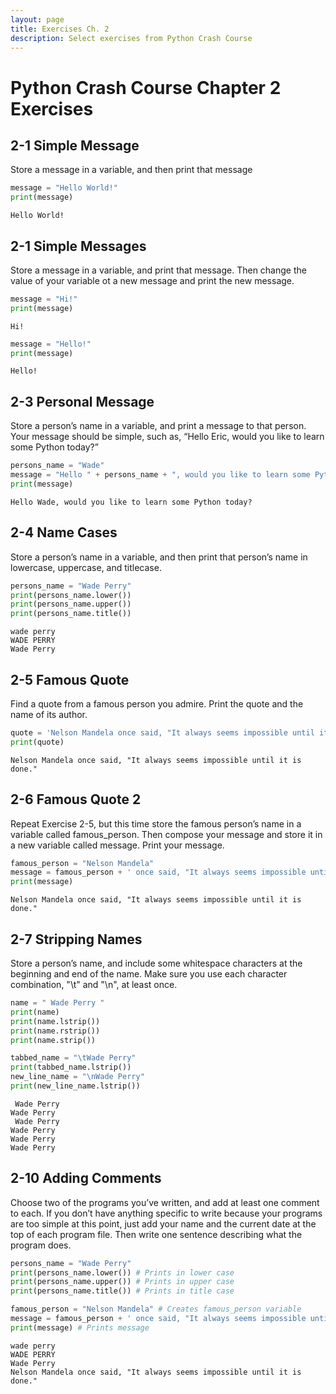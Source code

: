 ```yaml
---
layout: page
title: Exercises Ch. 2
description: Select exercises from Python Crash Course
---
```




# Python Crash Course Chapter 2 Exercises
## 2-1 Simple Message
Store a message in a variable, and then print that message


```python
message = "Hello World!"
print(message)
```

    Hello World!


## 2-1 Simple Messages
Store a message in a variable, and print that message. Then change the value of your variable ot a new message and print the new message.


```python
message = "Hi!"
print(message)
```

    Hi!



```python
message = "Hello!"
print(message)
```

    Hello!


## 2-3 Personal Message
Store a person’s name in a variable, and print a message to that person. Your message should be simple, such as, “Hello Eric, would you like to learn some Python today?”


```python
persons_name = "Wade"
message = "Hello " + persons_name + ", would you like to learn some Python today?"
print(message)
```

    Hello Wade, would you like to learn some Python today?


## 2-4 Name Cases
Store a person’s name in a variable, and then print that person’s name in lowercase, uppercase, and titlecase.


```python
persons_name = "Wade Perry"
print(persons_name.lower())
print(persons_name.upper())
print(persons_name.title())

```

    wade perry
    WADE PERRY
    Wade Perry


## 2-5 Famous Quote
Find a quote from a famous person you admire. Print the quote and the name of its author. 


```python
quote = 'Nelson Mandela once said, "It always seems impossible until it is done."'
print(quote)
```

    Nelson Mandela once said, "It always seems impossible until it is done."


## 2-6 Famous Quote 2
Repeat Exercise 2-5, but this time store the famous person’s name in a variable called famous_person. Then compose your message and store it in a new variable called message. Print your message.


```python
famous_person = "Nelson Mandela"
message = famous_person + ' once said, "It always seems impossible until it is done."'
print(message)
```

    Nelson Mandela once said, "It always seems impossible until it is done."


## 2-7 Stripping Names
Store a person’s name, and include some whitespace characters at the beginning and end of the name. Make sure you use each character combination, "\t" and "\n", at least once.


```python
name = " Wade Perry "
print(name)
print(name.lstrip())
print(name.rstrip())
print(name.strip())

tabbed_name = "\tWade Perry"
print(tabbed_name.lstrip())
new_line_name = "\nWade Perry"
print(new_line_name.lstrip())

```

     Wade Perry 
    Wade Perry 
     Wade Perry
    Wade Perry
    Wade Perry
    Wade Perry


## 2-10 Adding Comments
Choose two of the programs you’ve written, and add at least one comment to each. If you don’t have anything specific to write because your programs are too simple at this point, just add your name and the current date at the top of each program file. Then write one sentence describing what the program does.


```python
persons_name = "Wade Perry"
print(persons_name.lower()) # Prints in lower case
print(persons_name.upper()) # Prints in upper case
print(persons_name.title()) # Prints in title case

famous_person = "Nelson Mandela" # Creates famous_person variable
message = famous_person + ' once said, "It always seems impossible until it is done."' #imbeds famous_person variable into message
print(message) # Prints message
```

    wade perry
    WADE PERRY
    Wade Perry
    Nelson Mandela once said, "It always seems impossible until it is done."

